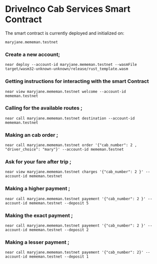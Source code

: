 # DriveInco Cab Services Smart Contract

The smart contract is currently deployed and initialized on:

    maryjane.mememan.testnet


### Create a new account;

    near deploy --account-id maryjane.mememan.testnet --wasmFile target/wasm32-unknown-unknown/release/rust_template.wasm

### Getting instructions for interacting with the smart Contract

    near view maryjane.mememan.testnet welcome --account-id mememan.testnet

### Calling for the available routes ;

    near call maryjane.mememan.testnet destination --account-id mememan.testnet

### Making an cab order ;

    near call maryjane.mememan.testnet order '{"cab_number": 2 , "driver_choice": "mary"}' --account-id mememan.testnet

### Ask for your fare after trip ;

    near view maryjane.mememan.testnet charges '{"cab_number": 2 }' --account-id mememan.testnet

### Making a higher payment ;

    near call maryjane.mememan.testnet payement '{"cab_number": 2 }' --account-id mememan.testnet --deposit 5

### Making the exact payment ;

    near call maryjane.mememan.testnet payement '{"cab_number": 2 }' --account-id mememan.testnet --deposit 2

### Making a lesser payment ;

    near call maryjane.mememan.testnet payement '{"cab_number": 2}' --account-id mememan.testnet --deposit 1
